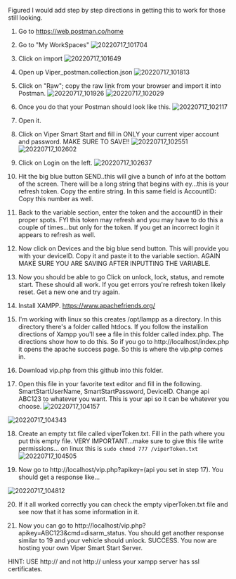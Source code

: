 Figured I would add step by step directions in getting this to work for those still looking. 

1. Go to https://web.postman.co/home
2. Go to "My WorkSpaces" 
![20220717_101704](https://user-images.githubusercontent.com/31947215/179404793-8322ed2e-aef6-442a-bc55-011bc9389fe8.jpg)


3. Click on import
![20220717_101649](https://user-images.githubusercontent.com/31947215/179404787-3cf69378-bacf-4210-9c16-567a0b726951.jpg)


4. Open up Viper_postman.collection.json
![20220717_101813](https://user-images.githubusercontent.com/31947215/179404901-df6d7ac9-b1ea-4a9c-a27b-7914e29438db.jpg)


5. Click on "Raw"; copy the raw link from your browser and import it into Postman. 
![20220717_101926](https://user-images.githubusercontent.com/31947215/179404924-d0c843ad-fc49-43c5-8f7c-e4cb7c19af70.jpg)
![20220717_102029](https://user-images.githubusercontent.com/31947215/179404965-40f6c86e-306f-4682-aaa6-f6087f11ceef.jpg)



6. Once you do that your Postman should look like this. 
![20220717_102117](https://user-images.githubusercontent.com/31947215/179404987-ab31f48e-766e-4dca-bae7-623a2577f629.jpg)


7. Open it. 


8. Click on Viper Smart Start and fill in ONLY your current viper account and password. MAKE SURE TO SAVE!!
![20220717_102551](https://user-images.githubusercontent.com/31947215/179405017-60bfc15a-d2f0-482a-84cb-ea778489611c.jpg)
![20220717_102602](https://user-images.githubusercontent.com/31947215/179405030-6fe15ad7-608e-4258-b91b-3b0124f2e5c6.jpg)


9. Click on Login on the left. 
![20220717_102637](https://user-images.githubusercontent.com/31947215/179405052-c105f4b5-9493-455f-8bae-fd5db82b1ea2.jpg)



10. Hit the big blue button SEND..this will give a bunch of info at the bottom of the screen. There will be a long string that begins with ey...this is your refresh token. Copy the entire string. In this same field is AccountID: Copy this number as well. 


11. Back to the variable section, enter the token and the accountID in their proper spots. FYI this token may refresh and you may have to do this a couple of times...but only for the token. If you get an incorrect login it appears to refresh as well. 


12. Now click on Devices and the big blue send button. This will provide you with your deviceID. Copy it and paste it to the variable section. AGAIN MAKE SURE YOU ARE SAVING AFTER INPUTTING THE VARIABLE.


13. Now you should be able to go Click on unlock, lock, status, and remote start. These should all work. If you get errors you're refresh token likely reset. Get a new one and try again. 


14. Install XAMPP. https://www.apachefriends.org/


15. I'm working with linux so this creates /opt/lampp as a directory. In this directory there's a folder called htdocs. If you follow the installion directions of Xampp you'll see a file in this folder called index.php. The directions show how to do this. So if you go to http://localhost/index.php it opens the apache success page. So this is where the vip.php comes in. 


16. Download vip.php from this github into this folder. 


17. Open this file in your favorite text editor and fill in the following. SmartStartUserName, SmartStartPassword, DeviceID. Change api ABC123 to whatever you want. This is your api so it can be whatever you choose. 
![20220717_104157](https://user-images.githubusercontent.com/31947215/179405180-26d43c3a-d443-4d6a-aee4-cadd45bbd4ad.jpg)

![20220717_104343](https://user-images.githubusercontent.com/31947215/179405185-6677a043-59f3-452a-a7a1-584b844c7294.jpg)



18. Create an empty txt file called viperToken.txt. Fill in the path where you put this empty file. VERY IMPORTANT...make sure to give this file write permissions... on linux this is ```sudo chmod 777 /viperToken.txt```
![20220717_104505](https://user-images.githubusercontent.com/31947215/179405213-c57f79cb-68a5-4a95-8759-1e3451b42cc2.jpg)



19. Now go to http://localhost/vip.php?apikey=(api you set in step 17). You should get a response like...

![20220717_104812](https://user-images.githubusercontent.com/31947215/179405249-a7135c76-1446-4fa8-8b61-ed4f3bbf129f.jpg)




20. If it all worked correctly you can check the empty viperToken.txt file and see now that it has some information in it. 


21. Now you can go to http://localhost/vip.php?apikey=ABC123&cmd=disarm_status. You should get another response similar to 19 and your vehicle should unlock. SUCCESS. You now are hosting your own Viper Smart Start Server. 



HINT: USE http:// and not http:// unless your xampp server has ssl certificates. 
